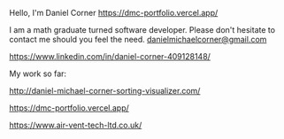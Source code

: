 Hello, I'm Daniel Corner https://dmc-portfolio.vercel.app/

I am a math graduate turned software developer. Please don't hesitate to contact me should you feel the need. danielmichaelcorner@gmail.com

https://www.linkedin.com/in/daniel-corner-409128148/


My work so far:

http://daniel-michael-corner-sorting-visualizer.com/

https://dmc-portfolio.vercel.app/

https://www.air-vent-tech-ltd.co.uk/

<!---
DMCorner/DMCorner is a ✨ special ✨ repository because its `README.md` (this file) appears on your GitHub profile.
You can click the Preview link to take a look at your changes.
--->
